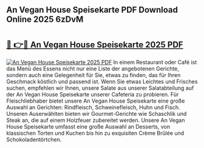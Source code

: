 ## An Vegan House Speisekarte PDF Download Online 2025 6zDvM

# <h2><a href="http://gcc9xp7.nevu.top/?p=An+Vegan+House+Speisekarte">🔗 👉🔴 An Vegan House Speisekarte 2025 PDF</a></h2>

[![An Vegan House Speisekarte 2025 PDF](https://i.imgur.com/dBaPXMq.png)](http://gcc9xp7.nevu.top/?p=An+Vegan+House+Speisekarte)
In einem Restaurant oder Café ist das Menü des Essens nicht nur eine Liste der angebotenen Gerichte, sondern auch eine Gelegenheit für Sie, etwas zu finden, das für Ihren Geschmack köstlich und passend ist. Wenn Sie etwas Leichtes und Frisches suchen, empfehlen wir Ihnen, unsere Salate aus unserer Salatabteilung auf der An Vegan House Speisekarte unserer Cafeteria zu probieren. Für Fleischliebhaber bietet unsere An Vegan House Speisekarte eine große Auswahl an Gerichten: Rindfleisch, Schweinefleisch, Huhn und Fisch. Unseren Auserwählten bieten wir Gourmet-Gerichte wie Schaschlik und Steak an, die auf einem Holzfeuer zubereitet werden. Unsere An Vegan House Speisekarte umfasst eine große Auswahl an Desserts, von klassischen Torten und Kuchen bis hin zu exquisiten Crème Brûlée und Schokoladentörtchen.
